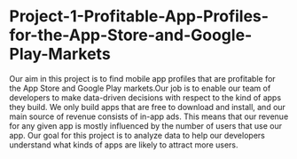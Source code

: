 # Project-1-Profitable-App-Profiles-for-the-App-Store-and-Google-Play-Markets
Our aim in this project is to find mobile app profiles that are profitable for the App Store and Google Play markets.Our job is to enable our team of developers to make data-driven decisions with respect to the kind of apps they build.  We only build apps that are free to download and install, and our main source of revenue consists of in-app ads. This means that our revenue for any given app is mostly influenced by the number of users that use our app. Our goal for this project is to analyze data to help our developers understand what kinds of apps are likely to attract more users.
